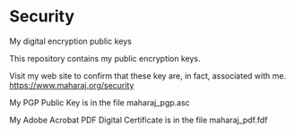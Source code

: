 # Security
My digital encryption public keys

This repository contains my public encryption keys.

Visit my web site to confirm that these key are, in fact, associated with me.
https://www.maharaj.org/security

My PGP Public Key is in the file maharaj_pgp.asc

My Adobe Acrobat PDF Digital Certificate is in the file maharaj_pdf.fdf
